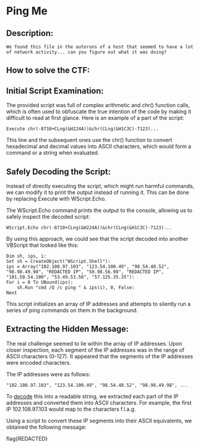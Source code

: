 # Ping Me

## Description:
```
We found this file in the autoruns of a host that seemed to have a lot of network activity... can you figure out what it was doing?
```

## How to solve the CTF:

## Initial Script Examination:

The provided script was full of complex arithmetic and chr() function calls, which is often used to obfuscate the true intention of the code by making it difficult to read at first glance. Here is an example of a part of the script:


```
Execute chr(-8710+CLng(&H224A))&chr(CLng(&H1C3C)-7123)...
```

This line and the subsequent ones use the chr() function to convert hexadecimal and decimal values into ASCII characters, which would form a command or a string when evaluated.

## Safely Decoding the Script:

Instead of directly executing the script, which might run harmful commands, we can modify it to print the output instead of running it. This can be done by replacing Execute with WScript.Echo.

The WScript.Echo command prints the output to the console, allowing us to safely inspect the decoded script:
```
WScript.Echo chr(-8710+CLng(&H224A))&chr(CLng(&H1C3C)-7123)...
```
By using this approach, we could see that the script decoded into another VBScript that looked like this:
```
Dim sh, ips, i:
Set sh = CreateObject("WScript.Shell"):
ips = Array("102.108.97.103", "123.54.100.49", "98.54.48.52", "98.98.49.98", "REDACTED IP", "50.98.56.98", "REDACTED IP", "101.50.54.100", "53.49.53.56", "57.125.35.35"):
For i = 0 To UBound(ips):    
	sh.Run "cmd /Q /c ping " & ips(i), 0, False:
Next
```

This script initializes an array of IP addresses and attempts to silently run a series of ping commands on them in the background.

## Extracting the Hidden Message:

The real challenge seemed to lie within the array of IP addresses. Upon closer inspection, each segment of the IP addresses was in the range of ASCII characters (0-127). It appeared that the segments of the IP addresses were encoded characters.

The IP addresses were as follows:
```
"102.108.97.103", "123.54.100.49", "98.54.48.52", "98.98.49.98", ...
```

To [decode](https://www.dcode.fr/ascii-code) this into a readable string, we extracted each part of the IP addresses and converted them into ASCII characters. For example, the first IP 102.108.97.103 would map to the characters f.l.a.g.

Using a script to convert these IP segments into their ASCII equivalents, we obtained the following message:

flag{REDACTED}